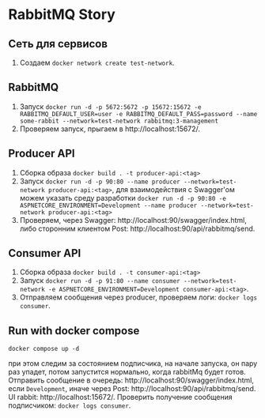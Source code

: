 # RabbitMQ Story

## Сеть для сервисов
1. Создаем `docker network create test-network`.

## RabbitMQ
1. Запуск `docker run -d -p 5672:5672 -p 15672:15672 -e RABBITMQ_DEFAULT_USER=user -e RABBITMQ_DEFAULT_PASS=password --name some-rabbit --network=test-network rabbitmq:3-management`
2. Проверяем запуск, прыгаем в http://localhost:15672/.

## Producer API

1. Сборка образа `docker build . -t producer-api:<tag>`
2. Запуск `docker run -d -p 90:80 --name producer --network=test-network producer-api:<tag>`, для взаимодействия с Swagger'ом можем указать среду разработки `docker run -d -p 90:80 -e ASPNETCORE_ENVIRONMENT=Development --name producer --network=test-network producer-api:<tag>`
3. Проверяем, через Swagger: http://localhost:90/swagger/index.html, либо сторонним клиентом Post: http://localhost:90/api/rabbitmq/send.

## Consumer API

1. Сборка образа `docker build . -t consumer-api:<tag>`
2. Запуск `docker run -d -p 91:80 --name consumer --network=test-network -e ASPNETCORE_ENVIRONMENT=Development consumer-api:<tag>`.
3. Отправляем сообщения через producer, проверяем логи: `docker logs consumer`.

## Run with docker compose 

`docker compose up -d`

при этом следим за состоянием подписчика, на начале запуска, он пару раз упадет, потом запустится нормально, когда rabbitMq будет готов.
Отправить сообщение в очередь: http://localhost:90/swagger/index.html, если `Development`, иначе через Post: http://localhost:90/api/rabbitmq/send.
UI rabbit: http://localhost:15672/.
Проверить получение сообщения подписчиком: `docker logs consumer`.